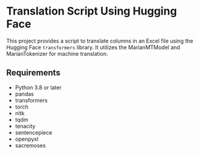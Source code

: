 # Translation Script Using Hugging Face

This project provides a script to translate columns in an Excel file using the Hugging Face `transformers` library. It utilizes the MarianMTModel and MarianTokenizer for machine translation.

## Requirements

- Python 3.8 or later
- pandas
- transformers
- torch
- nltk
- tqdm
- tenacity
- sentencepiece
- openpyxl
- sacremoses
